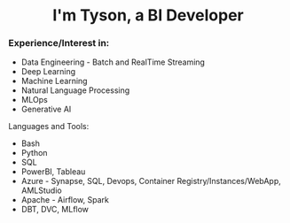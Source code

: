 <h1 align="center">I'm Tyson, a BI Developer</h1>

### Experience/Interest in:
* Data Engineering - Batch and RealTime Streaming
* Deep Learning
* Machine Learning
* Natural Language Processing
* MLOps
* Generative AI


Languages and Tools:
* Bash
* Python
* SQL
* PowerBI, Tableau
* Azure - Synapse, SQL, Devops, Container Registry/Instances/WebApp, AMLStudio
* Apache - Airflow, Spark
* DBT, DVC, MLflow


